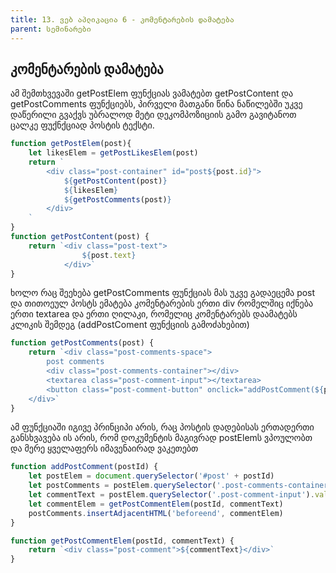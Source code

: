 ```yaml
---
title: 13. ვებ აპლიკაცია 6 - კომენტარების დამატება
parent: სემინარები
---
```


## კომენტარების დამატება
ამ შემთხვევაში getPostElem ფუნქციას ვამატებთ getPostContent და getPostComments ფუნქციებს, პირველი მათგანი წინა ნაწილებში უკვე დაწერილი გვაქვს უბრალოდ მეტი დეკომპოზიციის გამო გავიტანოთ ცალკე ფუქნქციად პოსტის ტექსტი.
```js
function getPostElem(post){ 
	let likesElem = getPostLikesElem(post)
	return `
		<div class="post-container" id="post${post.id}">
			${getPostContent(post)}
			${likesElem}
			${getPostComments(post)}
		</div>
	`
}
function getPostContent(post) {
	return `<div class="post-text">
				${post.text}
			</div>`
}
```
ხოლო რაც შეეხება getPostComments ფუნქციას მას უკვე გადაეცემა post და თითოეულ პოსტს ემატება კომენტარების ერთი div რომელშიც იქნება ერთი textarea და ერთი ღილაკი, რომელიც კომენტარებს დაამატებს კლიკის შემდეგ (addPostComent ფუნქციის გამოძახებით)
```js
function getPostComments(post) {
	return `<div class="post-comments-space">
		post comments
		<div class="post-comments-container"></div>
		<textarea class="post-comment-input"></textarea>
		<button class="post-comment-button" onclick="addPostComment(${post.id})">add comment</button>
	</div>`
}
```
ამ ფუნქციაში იგივე პრინციპი არის, რაც პოსტის დადებისას ერთადერთი განსხვავება ის არის, რომ დოკუმენტის მაგივრად postElemს ვპოულობთ და მერე ყველაფერს იმავენაირად ვაკეთებთ
```js
function addPostComment(postId) {
	let postElem = document.querySelector('#post' + postId)
	let postComments = postElem.querySelector('.post-comments-container')
	let commentText = postElem.querySelector('.post-comment-input').value
	let commentElem = getPostCommentElem(postId, commentText)
	postComments.insertAdjacentHTML('beforeend', commentElem)
}

function getPostCommentElem(postId, commentText) {
	return `<div class="post-comment">${commentText}</div>`
}
```
